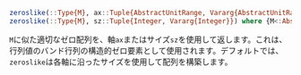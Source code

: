 ```julia
zeroslike(::Type{M}, ax::Tuple{AbstractUnitRange, Vararg{AbstractUnitRange}}) where {M<:AbstractMatrix}
zeroslike(::Type{M}, sz::Tuple{Integer, Vararg{Integer}}) where {M<:AbstractMatrix}
```

`M`に似た適切なゼロ配列を、軸`ax`またはサイズ`sz`を使用して返します。これは、行列値のバンド行列の構造的ゼロ要素として使用されます。デフォルトでは、`zeroslike`は各軸に沿ったサイズを使用して配列を構築します。
